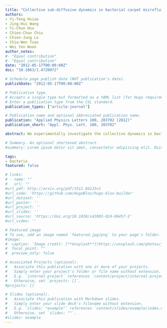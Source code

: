 ```yaml
---
title: "Collective sub-diffusive dynamics in bacterial carpet microfluidic channel"
authors:
- Yi-Teng Hsiao
- Jing-Hui Wang
- Yi-Chun Hsu
- Chien-Chun Chiu
- Chien-Jung Lo
- Chia-Wen Tsao
- Wei Yen Woon
author_notes:
#- "Equal contribution"
#- "Equal contribution"
date: "2012-05-17T00:00:00Z"
doi: "10.1063/1.4720072"

# Schedule page publish date (NOT publication's date).
publishDate: "2012-05-17T00:00:00Z"

# Publication type.
# Accepts a single type but formatted as a YAML list (for Hugo requirements).
# Enter a publication type from the CSL standard.
publication_types: ["article-journal"]

# Publication name and optional abbreviated publication name.
publication: "Applied Physics Letters 100, 203702 (2012)"
publication_short: "Appl. Phys. Lett. 100, 203702"

abstract: We experimentally investigate the collective dynamics in bacterial carpet microfluidic channel. The microfluidic channel is composed of single polar flagellated Vibrio alginolyticus deposited glass substrates. The individual flagellum swimming speed is tuned by varying buffer sodium concentration. Hydrodynamic coupling strength is tuned by varying buffer viscosity. The attached bacteria constantly perform two major modes in flagellum motion, namely, the local rotation and large angle flick. Particle tracking statistics shows high flagellum rotational rate and strong hydrodynamic coupling strength lead to collective sub-diffusive dynamics. The observed effect is strongly correlated to hydrodynamic coupling of flick motions between nearby bacteria.

# Summary. An optional shortened abstract.
#summary: Lorem ipsum dolor sit amet, consectetur adipiscing elit. Duis posuere tellus ac convallis placerat. Proin tincidunt magna sed ex sollicitudin condimentum.

tags:
- bacteria
featured: false

# links:
# - name: ""
#   url: ""
#url_pdf: http://arxiv.org/pdf/1512.04133v1
#url_code: 'https://github.com/HugoBlox/hugo-blox-builder'
#url_dataset: ''
#url_poster: ''
#url_project: ''
#url_slides: ''
#url_source: 'https://doi.org/10.1038/s42003-024-06457-2'
#url_video: ''

# Featured image
# To use, add an image named `featured.jpg/png` to your page's folder. 
#image:
#  caption: 'Image credit: [**Unsplash**](https://unsplash.com/photos/jdD8gXaTZsc)'
#  focal_point: ""
#  preview_only: false

# Associated Projects (optional).
#   Associate this publication with one or more of your projects.
#   Simply enter your project's folder or file name without extension.
#   E.g. `internal-project` references `content/project/internal-project/index.md`.
#   Otherwise, set `projects: []`.
#projects: []

# Slides (optional).
#   Associate this publication with Markdown slides.
#   Simply enter your slide deck's filename without extension.
#   E.g. `slides: "example"` references `content/slides/example/index.md`.
#   Otherwise, set `slides: ""`.
#slides: example
---
```

<!--
{{% callout note %}}
Click the *Cite* button above to demo the feature to enable visitors to import publication metadata into their reference management software.
{{% /callout %}}

{{% callout note %}}
Create your slides in Markdown - click the *Slides* button to check out the example.
{{% /callout %}}

Add the publication's **full text** or **supplementary notes** here. You can use rich formatting such as including [code, math, and images](https://docs.hugoblox.com/content/writing-markdown-latex/). -->